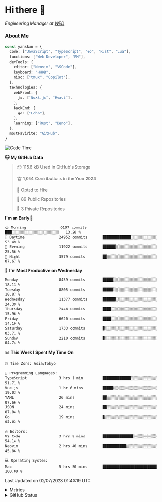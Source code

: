 # Hi there&nbsp;:wave:

<!-- ![Alt text](https://spotify-recently-played-readme.vercel.app/api?user=31kynbuubkiu3r4qh4hjuaglhfay) -->

_Engineering Manager at [WED](https://github.com/wedinc)_

### About Me

```ts
const yanskun = {
  code: ["JavaScript", "TypeScript", "Go", "Rust", "Lua"],
  functions: ["Web Developer", "EM"],
  devTools: {
    editor: ["Neovim", "VSCode"],
    keyboard: "HHKB",
    misc: ["tmux", "Copilot"],
  },
  technologies: {
    webFront: {
      js: ["Nuxt.js", "React"],
    },
    backEnd: {
      go: ["Echo"],
    },
    learning: ["Rust", "Deno"],
  },
  mostFavirite: "GitHub",
}
```

<!--START_SECTION:waka-->
![Code Time](http://img.shields.io/badge/Code%20Time-349%20hrs%2048%20mins-blue)

**🐱 My GitHub Data** 

> 📦 115.6 kB Used in GitHub's Storage 
 > 
> 🏆 1,684 Contributions in the Year 2023
 > 
> 💼 Opted to Hire
 > 
> 📜 89 Public Repositories 
 > 
> 🔑 3 Private Repositories 
 > 
**I'm an Early 🐤** 

```text
🌞 Morning                6197 commits        ███░░░░░░░░░░░░░░░░░░░░░░   13.28 % 
🌆 Daytime                24952 commits       █████████████░░░░░░░░░░░░   53.49 % 
🌃 Evening                11922 commits       ██████░░░░░░░░░░░░░░░░░░░   25.56 % 
🌙 Night                  3579 commits        ██░░░░░░░░░░░░░░░░░░░░░░░   07.67 % 
```
📅 **I'm Most Productive on Wednesday** 

```text
Monday                   8459 commits        █████░░░░░░░░░░░░░░░░░░░░   18.13 % 
Tuesday                  8805 commits        █████░░░░░░░░░░░░░░░░░░░░   18.87 % 
Wednesday                11377 commits       ██████░░░░░░░░░░░░░░░░░░░   24.39 % 
Thursday                 7446 commits        ████░░░░░░░░░░░░░░░░░░░░░   15.96 % 
Friday                   6620 commits        ████░░░░░░░░░░░░░░░░░░░░░   14.19 % 
Saturday                 1733 commits        █░░░░░░░░░░░░░░░░░░░░░░░░   03.71 % 
Sunday                   2210 commits        █░░░░░░░░░░░░░░░░░░░░░░░░   04.74 % 
```


📊 **This Week I Spent My Time On** 

```text
🕑︎ Time Zone: Asia/Tokyo

💬 Programming Languages: 
TypeScript               3 hrs 1 min         █████████████░░░░░░░░░░░░   51.71 % 
Vue.js                   1 hr 6 mins         █████░░░░░░░░░░░░░░░░░░░░   19.03 % 
YAML                     26 mins             ██░░░░░░░░░░░░░░░░░░░░░░░   07.66 % 
JSON                     24 mins             ██░░░░░░░░░░░░░░░░░░░░░░░   07.04 % 
Go                       19 mins             █░░░░░░░░░░░░░░░░░░░░░░░░   05.63 % 

🔥 Editors: 
VS Code                  3 hrs 9 mins        ██████████████░░░░░░░░░░░   54.14 % 
Neovim                   2 hrs 40 mins       ███████████░░░░░░░░░░░░░░   45.86 % 

💻 Operating System: 
Mac                      5 hrs 50 mins       █████████████████████████   100.00 % 
```


 Last Updated on 02/07/2023 01:40:19 UTC
<!--END_SECTION:waka-->

<details>
  <summary>Metrics</summary>
  <img src="https://github.com/yanskun/yanskun/blob/main/github-metrics.svg" alt="Metrics">
</details>

<details>
  <summary>GitHub Status</summary>
  <picture>
    <source media="(prefers-color-scheme: dark)" srcset="https://raw.githubusercontent.com/yanskun/yanskun/master/profile-summary-card-output/nord_dark/0-profile-details.svg">
   <img src="https://raw.githubusercontent.com/yanskun/yanskun/master/profile-summary-card-output/default/0-profile-details.svg">
  </picture>
  <br>
  <picture>
    <source media="(prefers-color-scheme: dark)" srcset="https://raw.githubusercontent.com/yanskun/yanskun/master/profile-summary-card-output/nord_dark/1-repos-per-language.svg">
   <img src="https://raw.githubusercontent.com/yanskun/yanskun/master/profile-summary-card-output/default/1-repos-per-language.svg">
  </picture>
  <picture>
    <source media="(prefers-color-scheme: dark)" srcset="https://raw.githubusercontent.com/yanskun/yanskun/master/profile-summary-card-output/nord_dark/2-most-commit-language.svg">
   <img src="https://raw.githubusercontent.com/yanskun/yanskun/master/profile-summary-card-output/default/2-most-commit-language.svg">
  </picture>
  <br>
  <picture>
    <source media="(prefers-color-scheme: dark)" srcset="https://raw.githubusercontent.com/yanskun/yanskun/master/profile-summary-card-output/nord_dark/3-stats.svg">
   <img src="https://raw.githubusercontent.com/yanskun/yanskun/master/profile-summary-card-output/default/3-stats.svg">
  </picture>
  <picture>
    <source media="(prefers-color-scheme: dark)" srcset="https://raw.githubusercontent.com/yanskun/yanskun/master/profile-summary-card-output/nord_dark/4-productive-time.svg">
   <img src="https://raw.githubusercontent.com/yanskun/yanskun/master/profile-summary-card-output/default/4-productive-time.svg">
  </picture>
</details>
